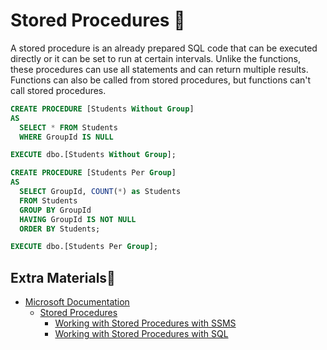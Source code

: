 # Stored Procedures 🦺

A stored procedure is an already prepared SQL code that can be executed directly or it can be set to run at certain intervals. Unlike the functions, these procedures can use all statements and can return multiple results. Functions can also be called from stored procedures, but functions can't call stored procedures.

```sql
CREATE PROCEDURE [Students Without Group]
AS
  SELECT * FROM Students
  WHERE GroupId IS NULL

EXECUTE dbo.[Students Without Group];

CREATE PROCEDURE [Students Per Group]
AS
  SELECT GroupId, COUNT(*) as Students
  FROM Students
  GROUP BY GroupId
  HAVING GroupId IS NOT NULL
  ORDER BY Students;

EXECUTE dbo.[Students Per Group];
```

## Extra Materials📘

- [Microsoft Documentation](https://docs.microsoft.com/en-us/sql/t-sql/language-reference?view=sql-server-ver15)
  - [Stored Procedures](https://docs.microsoft.com/en-us/sql/relational-databases/stored-procedures/create-a-stored-procedure?view=sql-server-ver15)
    - [Working with Stored Procedures with SSMS](https://docs.microsoft.com/en-us/sql/relational-databases/stored-procedures/create-a-stored-procedure?view=sql-server-ver15#SSMSProcedure)
    - [Working with Stored Procedures with SQL](https://docs.microsoft.com/en-us/sql/relational-databases/stored-procedures/create-a-stored-procedure?view=sql-server-ver15#TsqlProcedure)
